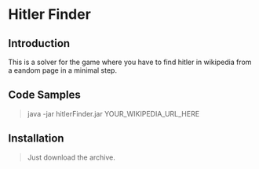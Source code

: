 # Hitler Finder

## Introduction

This is a solver for the game where you have to find hitler in wikipedia from a eandom page in a minimal step.

## Code Samples

> java -jar hitlerFinder.jar YOUR_WIKIPEDIA_URL_HERE

## Installation

> Just download the archive.

